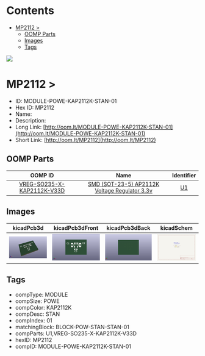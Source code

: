 



Contents
========

* [MP2112 > ](#mp2112--)
	* [OOMP Parts](#oomp-parts)
	* [Images](#images)
	* [Tags](#tags)
  
![][im]
# MP2112 > 

- ID: MODULE-POWE-KAP2112K-STAN-01
- Hex ID: MP2112
- Name: 
- Description: 
- Long Link: [http://oom.lt/MODULE-POWE-KAP2112K-STAN-01](http://oom.lt/MODULE-POWE-KAP2112K-STAN-01)
- Short Link: [http://oom.lt/MP2112](http://oom.lt/MP2112)

## OOMP Parts
  

|OOMP ID|Name|Identifier|
| :---: | :---: | :---: |
|[VREG-SO235-X-KAP2112K-V33D](https://github.com/oomlout/oomlout_OOMP_parts/tree/main/VREG-SO235-X-KAP2112K-V33D/)|[SMD (SOT-23-5) AP2112K Voltage Regulator 3.3v](https://github.com/oomlout/oomlout_OOMP_parts/tree/main/VREG-SO235-X-KAP2112K-V33D/)|[U1](https://github.com/oomlout/oomlout_OOMP_parts/tree/main/VREG-SO235-X-KAP2112K-V33D/)|

## Images
  
  

|kicadPcb3d|kicadPcb3dFront|kicadPcb3dBack|kicadSchem|
| :---: | :---: | :---: | :---: |
|[![kicadPcb3d](kicadPcb3d_140.png)](kicadPcb3d.png)|[![kicadPcb3dFront](kicadPcb3dFront_140.png)](kicadPcb3dFront.png)|[![kicadPcb3dBack](kicadPcb3dBack_140.png)](kicadPcb3dBack.png)|[![kicadSchem](kicadSchem_140.png)](kicadSchem.png)|

## Tags

- oompType: MODULE
- oompSize: POWE
- oompColor: KAP2112K
- oompDesc: STAN
- oompIndex: 01
- matchingBlock: BLOCK-POW-STAN-STAN-01
- oompParts: U1,VREG-SO235-X-KAP2112K-V33D
- hexID: MP2112
- oompID: MODULE-POWE-KAP2112K-STAN-01



[im]: kicadPcb3d_450.png
